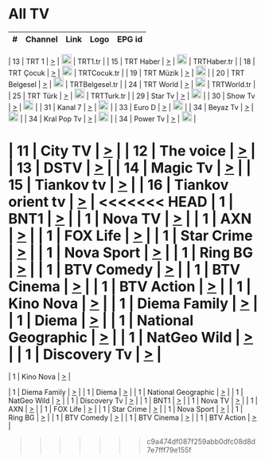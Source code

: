 <h1>All TV</h1>

| #   | Channel        | Link  | Logo | EPG id |
|:---:|:--------------:|:-----:|:----:|:------:|

| 13  | TRT 1            | [>](https://tv-trt1.medya.trt.com.tr/master.m3u8) | <img height="20" src="https://i.imgur.com/j786OLG.png"/> | TRT1.tr |
| 15  | TRT Haber        | [>](https://tv-trthaber.medya.trt.com.tr/master.m3u8) | <img height="20" src="https://i.imgur.com/OVfo8Ab.png"/> | TRTHaber.tr |
| 18  | TRT Çocuk        | [>](https://tv-trtcocuk.medya.trt.com.tr/master.m3u8) | <img height="20" src="https://i.imgur.com/QLFmD6d.png"/> | TRTCocuk.tr |
| 19  | TRT Müzik        | [>](https://tv-trtmuzik.medya.trt.com.tr/master.m3u8) | <img height="20" src="https://i.imgur.com/fIVFCEd.png"/> |
| 20  | TRT Belgesel     | [>](https://tv-trtbelgesel.medya.trt.com.tr/master.m3u8) | <img height="20" src="https://i.imgur.com/MGO87pe.png"/> | TRTBelgesel.tr |
| 24  | TRT World        | [>](https://tv-trtworld.medya.trt.com.tr/master.m3u8) | <img height="20" src="https://i.imgur.com/JEA2xpv.png"/> | TRTWorld.tr |
| 25  | TRT Türk         | [>](https://tv-trtturk.medya.trt.com.tr/master.m3u8) | <img height="20" src="https://i.imgur.com/OSTOQNw.png"/> | TRTTurk.tr |
| 29  | Star Tv   | [>](https://dogus-live.daioncdn.net/startv/startv_360p.m3u8) | <img height="20" src="https://i.imgur.com/IebUZx1.png"/> |
| 30  | Show Tv     | [>](https://ciner-live.daioncdn.net/showtv/showtv.m3u8) | <img height="20" src="https://i.imgur.com/IebUZx1.png"/> |
| 31  | Kanal 7     | [>](https://kanal7-live.daioncdn.net/kanal7/kanal7.m3u8) | <img height="20" src="https://i.imgur.com/IebUZx1.png"/> |
| 33  | Euro D    | [>](https://www.youtube.com/user/KanalD/live) | <img height="20" src="https://i.imgur.com/IebUZx1.png"/> |
| 34  | Beyaz Tv     | [>](https://beyaztv-live.daioncdn.net/beyaztv/beyaztv.m3u8) | <img height="20" src="https://i.imgur.com/IebUZx1.png"/> |
| 34  | Kral Pop Tv     | [>](https://www.youtube.com/watch?v=GuFTuKoXepw) | <img height="20" src="https://i.imgur.com/IebUZx1.png"/> |
| 34  | Power Tv     | [>](https://livetv.powerapp.com.tr/powerTV/powerhd.smil/chunklist.m3u8) | <img height="20" src="https://i.imgur.com/IebUZx1.png"/> |


| 11  | City TV | [>](https://tv.city.bg/play/tshls/citytv/index.m3u8) |
| 12  | The voice | [>](https://bss1.neterra.tv/thevoice/thevoice.m3u8) |
| 13  | DSTV | [>](http://46.249.95.140:8081/hls/data.m3u8) |
| 14  | Magic Tv | [>](https://bss1.neterra.tv/magictv/magictv.m3u8) |
| 15  | Tiankov tv | [>](https://streamer103.neterra.tv/tiankov-folk/live.m3u8) |
| 16  | Tiankov orient tv | [>](https://streamer103.neterra.tv/tiankov-orient/live.m3u8) |
<<<<<<< HEAD
| 1 | BNT1 | [>](https://ymkaya.xyz:38526/tv/bnt1/playlist.m3u8?wmsAuthSign=c2VydmVyX3RpbWU9MS80LzIwMjUgMTA6NDE6MDIgUE0maGFzaF92YWx1ZT0vOE0zQXVqYS9paU92ZUtkVSs1dDB3PT0mdmFsaWRtaW51dGVzPTYw) |
| 1 | Nova TV | [>](https://ymkaya.xyz:38526/tv/novatv/playlist.m3u8?wmsAuthSign=c2VydmVyX3RpbWU9MS80LzIwMjUgMTA6NDE6MTMgUE0maGFzaF92YWx1ZT1xLzlYY0RhVCtQUjM2bHhUTDlneUF3PT0mdmFsaWRtaW51dGVzPTYw) |
| 1 | AXN | [>](https://ymkaya.xyz:38526/tv/axn/playlist.m3u8?wmsAuthSign=c2VydmVyX3RpbWU9MS80LzIwMjUgMTA6NDE6MjQgUE0maGFzaF92YWx1ZT1yRHh5QzhlZEd5N05acGI2ZGRDbFlRPT0mdmFsaWRtaW51dGVzPTYw) |
| 1 | FOX Life | [>](https://ymkaya.xyz:38526/tv/foxlife/playlist.m3u8?wmsAuthSign=c2VydmVyX3RpbWU9MS80LzIwMjUgMTA6NDE6MzQgUE0maGFzaF92YWx1ZT16a2JnMlVuOTRGYXlST0orRVp3alhRPT0mdmFsaWRtaW51dGVzPTYw) |
| 1 | Star Crime | [>](https://ymkaya.xyz:38526/tv/foxcrime/playlist.m3u8?wmsAuthSign=c2VydmVyX3RpbWU9MS80LzIwMjUgMTA6NDE6NDQgUE0maGFzaF92YWx1ZT1GUXRkVms3RUdiMXFHaTFkbVpBTEhnPT0mdmFsaWRtaW51dGVzPTYw) |
| 1 | Nova Sport | [>](https://ymkaya.xyz:38526/tv/novasport/playlist.m3u8?wmsAuthSign=c2VydmVyX3RpbWU9MS80LzIwMjUgMTA6NDE6NTQgUE0maGFzaF92YWx1ZT1jeHFKVFRzMEtYZitKWnJxSjl3Q2hBPT0mdmFsaWRtaW51dGVzPTYw) |
| 1 | Ring BG | [>](https://ymkaya.xyz:38526/tv/ringbg/playlist.m3u8?wmsAuthSign=c2VydmVyX3RpbWU9MS80LzIwMjUgMTA6NDI6MDUgUE0maGFzaF92YWx1ZT14a0pFUEZZTGwvL2dya0tGMWZZWEhBPT0mdmFsaWRtaW51dGVzPTYw) |
| 1 | BTV Comedy | [>](https://ymkaya.xyz:38526/tv/btvcomedy/playlist.m3u8?wmsAuthSign=c2VydmVyX3RpbWU9MS80LzIwMjUgMTA6NDI6MTUgUE0maGFzaF92YWx1ZT1CVHlGWmdCaVF5TkZYNUo4cTFTZzZnPT0mdmFsaWRtaW51dGVzPTYw) |
| 1 | BTV Cinema | [>](https://ymkaya.xyz:38526/tv/btvcinema/playlist.m3u8?wmsAuthSign=c2VydmVyX3RpbWU9MS80LzIwMjUgMTA6NDI6MjYgUE0maGFzaF92YWx1ZT1pMzlHcXlMTkJWN1U2ZzUzQmtYWmdnPT0mdmFsaWRtaW51dGVzPTYw) |
| 1 | BTV Action | [>](https://ymkaya.xyz:38526/tv/btvaction/playlist.m3u8?wmsAuthSign=c2VydmVyX3RpbWU9MS80LzIwMjUgMTA6NDI6MzYgUE0maGFzaF92YWx1ZT01ZWM0T2xGSEVvT2ppa2tFK1BSUkhRPT0mdmFsaWRtaW51dGVzPTYw) |
| 1 | Kino Nova | [>](https://ymkaya.xyz:38526/tv/kinonova/playlist.m3u8?wmsAuthSign=c2VydmVyX3RpbWU9MS80LzIwMjUgMTA6NDI6NDcgUE0maGFzaF92YWx1ZT0vNjZsOVhHRDExSkI3RTR3NnNoM3Z3PT0mdmFsaWRtaW51dGVzPTYw) |
| 1 | Diema Family | [>](https://ymkaya.xyz:38526/tv/diemafamily/playlist.m3u8?wmsAuthSign=c2VydmVyX3RpbWU9MS80LzIwMjUgMTA6NDI6NTcgUE0maGFzaF92YWx1ZT10QlRyZm5TMEVjeFRmdGhqWWF6d3FRPT0mdmFsaWRtaW51dGVzPTYw) |
| 1 | Diema | [>](https://ymkaya.xyz:38526/tv/diema/playlist.m3u8?wmsAuthSign=c2VydmVyX3RpbWU9MS80LzIwMjUgMTA6NDM6MDcgUE0maGFzaF92YWx1ZT1VY3JFNnFxb3NnTWhZSDFnNnlENWlRPT0mdmFsaWRtaW51dGVzPTYw) |
| 1 | National Geographic | [>](https://ymkaya.xyz:38526/tv/natgeo/playlist.m3u8?wmsAuthSign=c2VydmVyX3RpbWU9MS80LzIwMjUgMTA6NDQ6MDYgUE0maGFzaF92YWx1ZT1qa1A3S1BEQjV4b3FWazZhTHJ4azNnPT0mdmFsaWRtaW51dGVzPTYw) |
| 1 | NatGeo Wild | [>](https://ymkaya.xyz:38526/tv/natgeowild/playlist.m3u8?wmsAuthSign=c2VydmVyX3RpbWU9MS80LzIwMjUgMTA6NDQ6MTYgUE0maGFzaF92YWx1ZT1scHVNZ20yWEdHbXdkWUZLUlhWWHZnPT0mdmFsaWRtaW51dGVzPTYw) |
| 1 | Discovery Tv | [>](https://ymkaya.xyz:38526/tv/discovery/playlist.m3u8?wmsAuthSign=c2VydmVyX3RpbWU9MS80LzIwMjUgMTA6NDQ6MjYgUE0maGFzaF92YWx1ZT1CNDJlWWwxNEFNZU8xaEV4WTcxeHpnPT0mdmFsaWRtaW51dGVzPTYw) |
=======


| 1 | Kino Nova | [>](https://ymkaya.xyz:11336/tv/kinonova/playlist.m3u8?wmsAuthSign=c2VydmVyX3RpbWU9MS8yLzIwMjUgNDo0MDoyMCBBTSZoYXNoX3ZhbHVlPWlFS1FrWEtMMVRFM3l5YklUWUJQUHc9PSZ2YWxpZG1pbnV0ZXM9NjA=) |

| 1 | Diema Family | [>](https://ymkaya.xyz:11336/tv/diemafamily/playlist.m3u8?wmsAuthSign=c2VydmVyX3RpbWU9MS8yLzIwMjUgNDo0MDozMCBBTSZoYXNoX3ZhbHVlPUVUaTVKTldvZTF5WVVCM0YwL21kaXc9PSZ2YWxpZG1pbnV0ZXM9NjA=) |
| 1 | Diema | [>](https://ymkaya.xyz:11336/tv/diema/playlist.m3u8?wmsAuthSign=c2VydmVyX3RpbWU9MS8yLzIwMjUgNDo0MDo0MCBBTSZoYXNoX3ZhbHVlPVlYMWVJT2NuUjNpUTBsaytEUFFOS2c9PSZ2YWxpZG1pbnV0ZXM9NjA=) |
| 1 | National Geographic | [>](https://ymkaya.xyz:11336/tv/natgeo/playlist.m3u8?wmsAuthSign=c2VydmVyX3RpbWU9MS8yLzIwMjUgNDo0MTo0MSBBTSZoYXNoX3ZhbHVlPTJQTlVmcG5nYWx0M013eUhGRGxnd0E9PSZ2YWxpZG1pbnV0ZXM9NjA=) |
| 1 | NatGeo Wild | [>](https://ymkaya.xyz:11336/tv/natgeowild/playlist.m3u8?wmsAuthSign=c2VydmVyX3RpbWU9MS8yLzIwMjUgNDo0MTo1MSBBTSZoYXNoX3ZhbHVlPVl1OXZaTTliN0hGWEN3eDBYd1duNkE9PSZ2YWxpZG1pbnV0ZXM9NjA=) |
| 1 | Discovery Tv | [>](https://ymkaya.xyz:11336/tv/discovery/playlist.m3u8?wmsAuthSign=c2VydmVyX3RpbWU9MS8yLzIwMjUgNDo0MjowMSBBTSZoYXNoX3ZhbHVlPWtBQmdLNlY2RmQwWElzMVYzSDJyVkE9PSZ2YWxpZG1pbnV0ZXM9NjA=) |
| 1 | BNT1 | [>](https://ymkaya.xyz:11336/tv/bnt1/playlist.m3u8?wmsAuthSign=c2VydmVyX3RpbWU9MS8yLzIwMjUgNDozODozOCBBTSZoYXNoX3ZhbHVlPVVrMVlRQXpJWlhYeUh6ZFVpSC9NMUE9PSZ2YWxpZG1pbnV0ZXM9NjA=) |
| 1 | Nova TV | [>](https://ymkaya.xyz:11336/tv/novatv/playlist.m3u8?wmsAuthSign=c2VydmVyX3RpbWU9MS8yLzIwMjUgNDozODo0OCBBTSZoYXNoX3ZhbHVlPUVxQjh1a0ZzYkVGZU8zZDFGTzdreVE9PSZ2YWxpZG1pbnV0ZXM9NjA=) |
| 1 | AXN | [>](https://ymkaya.xyz:11336/tv/axn/playlist.m3u8?wmsAuthSign=c2VydmVyX3RpbWU9MS8yLzIwMjUgNDozODo1OCBBTSZoYXNoX3ZhbHVlPUpkWStGY1hkNXhaOVpPZ0thQ0FZL3c9PSZ2YWxpZG1pbnV0ZXM9NjA=) |
| 1 | FOX Life | [>](https://ymkaya.xyz:11336/tv/foxlife/playlist.m3u8?wmsAuthSign=c2VydmVyX3RpbWU9MS8yLzIwMjUgNDozOToxMCBBTSZoYXNoX3ZhbHVlPWt1ZDc1T3AzYlZDTjJnSy9TU0xJZlE9PSZ2YWxpZG1pbnV0ZXM9NjA=) |
| 1 | Star Crime | [>](https://ymkaya.xyz:11336/tv/foxcrime/playlist.m3u8?wmsAuthSign=c2VydmVyX3RpbWU9MS8yLzIwMjUgNDozOToyMCBBTSZoYXNoX3ZhbHVlPXIwVU45Nm9FR1l2enNkTG9TanBxbmc9PSZ2YWxpZG1pbnV0ZXM9NjA=) |
| 1 | Nova Sport | [>](https://ymkaya.xyz:11336/tv/novasport/playlist.m3u8?wmsAuthSign=c2VydmVyX3RpbWU9MS8yLzIwMjUgNDozOTozMCBBTSZoYXNoX3ZhbHVlPXlSZ0UxazVaM0xhSmc0NmR4T0c1T2c9PSZ2YWxpZG1pbnV0ZXM9NjA=) |
| 1 | Ring BG | [>](https://ymkaya.xyz:11336/tv/ringbg/playlist.m3u8?wmsAuthSign=c2VydmVyX3RpbWU9MS8yLzIwMjUgNDozOTo0MCBBTSZoYXNoX3ZhbHVlPTR4aUlFNHVUYWN4enY1WkVuOFZma2c9PSZ2YWxpZG1pbnV0ZXM9NjA=) |
| 1 | BTV Comedy | [>](https://ymkaya.xyz:11336/tv/btvcomedy/playlist.m3u8?wmsAuthSign=c2VydmVyX3RpbWU9MS8yLzIwMjUgNDozOTo1MCBBTSZoYXNoX3ZhbHVlPUtrMTJ2RHNTTUU1RFp1ZkVOdXFSK3c9PSZ2YWxpZG1pbnV0ZXM9NjA=) |
| 1 | BTV Cinema | [>](https://ymkaya.xyz:11336/tv/btvcinema/playlist.m3u8?wmsAuthSign=c2VydmVyX3RpbWU9MS8yLzIwMjUgNDozOTo1OSBBTSZoYXNoX3ZhbHVlPTZWcU9FZW56cG1NM1lrYy8xNE5NeHc9PSZ2YWxpZG1pbnV0ZXM9NjA=) |
| 1 | BTV Action | [>](https://ymkaya.xyz:11336/tv/btvaction/playlist.m3u8?wmsAuthSign=c2VydmVyX3RpbWU9MS8yLzIwMjUgNDo0MDoxMCBBTSZoYXNoX3ZhbHVlPUlDd0ErRkZVWThyMVZwR3c2REdGZ3c9PSZ2YWxpZG1pbnV0ZXM9NjA=) |
>>>>>>> c9a474df087f259abb0dfc08d8d7e7fff79e155f
